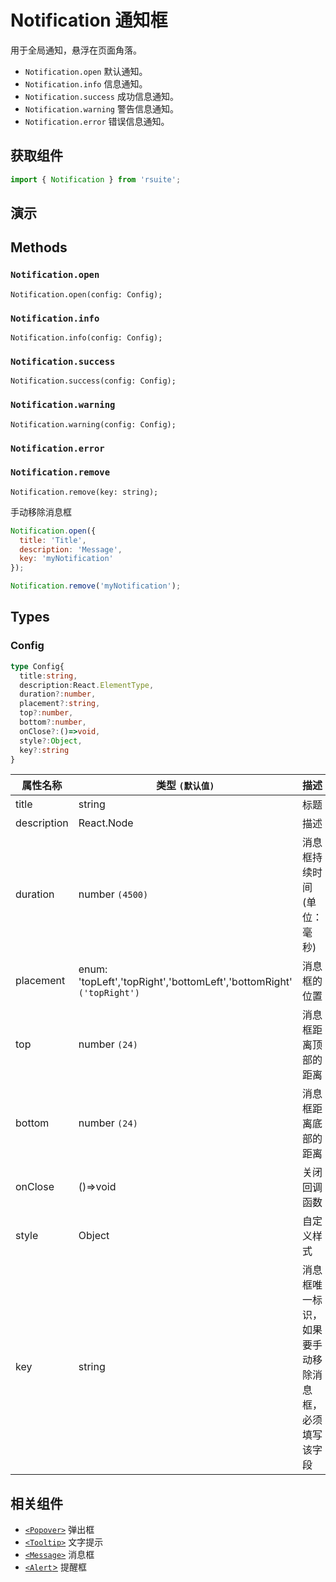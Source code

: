 # Notification 通知框 [<i class="icon icon-edit2" ></i>](https://github.com/rsuite/rsuite.github.io/blob/master/src/components/notification/index.md)

用于全局通知，悬浮在页面角落。

* `Notification.open` 默认通知。
* `Notification.info` 信息通知。
* `Notification.success` 成功信息通知。
* `Notification.warning` 警告信息通知。
* `Notification.error` 错误信息通知。

## 获取组件

```js
import { Notification } from 'rsuite';
```

## 演示

<!--{demo}-->

## Methods

### `Notification.open`

```
Notification.open(config: Config);
```

### `Notification.info`

```
Notification.info(config: Config);
```

### `Notification.success`

```
Notification.success(config: Config);
```

### `Notification.warning`

```
Notification.warning(config: Config);
```

### `Notification.error`

### `Notification.remove`

```
Notification.remove(key: string);
```

手动移除消息框

```js
Notification.open({
  title: 'Title',
  description: 'Message',
  key: 'myNotification'
});

Notification.remove('myNotification');
```

## Types

### Config

```typescript
type Config{
  title:string,
  description:React.ElementType,
  duration?:number,
  placement?:string,
  top?:number,
  bottom?:number,
  onClose?:()=>void,
  style?:Object,
  key?:string
}
```

| 属性名称    | 类型 `(默认值)`                                                      | 描述                                                 |
| ----------- | -------------------------------------------------------------------- | ---------------------------------------------------- |
| title       | string                                                               | 标题                                                 |
| description | React.Node                                                           | 描述                                                 |
| duration    | number `(4500)`                                                      | 消息框持续时间 (单位：毫秒)                          |
| placement   | enum: 'topLeft','topRight','bottomLeft','bottomRight' `('topRight')` | 消息框的位置                                         |
| top         | number `(24)`                                                        | 消息框距离顶部的距离                                 |
| bottom      | number `(24)`                                                        | 消息框距离底部的距离                                 |
| onClose     | ()=>void                                                             | 关闭回调函数                                         |
| style       | Object                                                               | 自定义样式                                           |
| key         | string                                                               | 消息框唯一标识，如果要手动移除消息框，必须填写该字段 |

## 相关组件

* [`<Popover>`](./popover) 弹出框
* [`<Tooltip>`](./tooltip) 文字提示
* [`<Message>`](./message) 消息框
* [`<Alert`>](./alert) 提醒框

